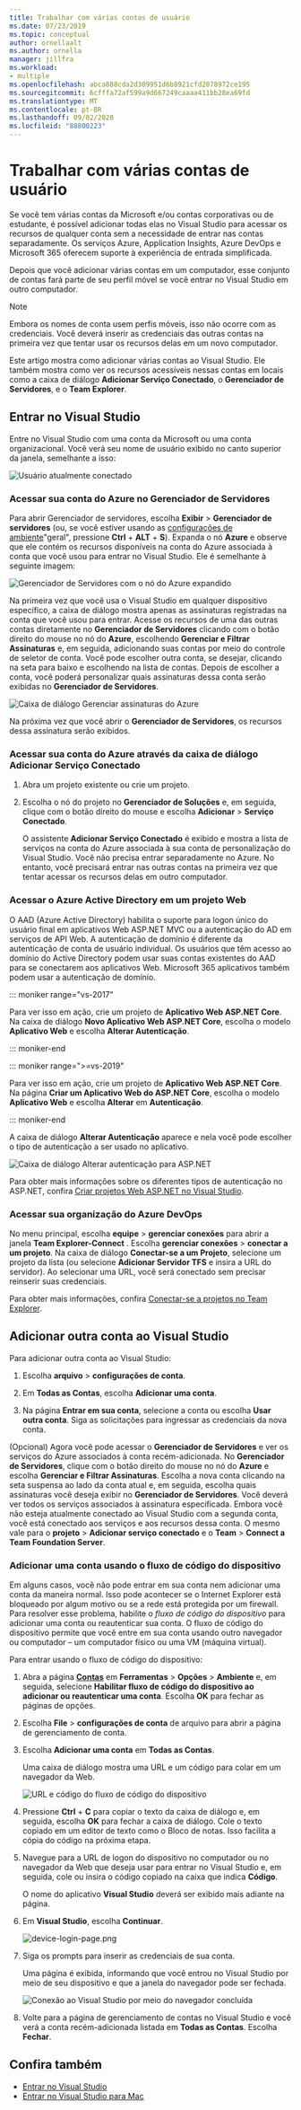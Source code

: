 ```yaml
---
title: Trabalhar com várias contas de usuário
ms.date: 07/23/2019
ms.topic: conceptual
author: ornellaalt
ms.author: ornella
manager: jillfra
ms.workload:
- multiple
ms.openlocfilehash: abca888cda2d309951d6b8921cfd2078972ce195
ms.sourcegitcommit: 6cfffa72af599a9d667249caaaa411bb28ea69fd
ms.translationtype: MT
ms.contentlocale: pt-BR
ms.lasthandoff: 09/02/2020
ms.locfileid: "88800223"
---
```

# <a name="work-with-multiple-user-accounts"></a>Trabalhar com várias contas de usuário

Se você tem várias contas da Microsoft e/ou contas corporativas ou de estudante, é possível adicionar todas elas no Visual Studio para acessar os recursos de qualquer conta sem a necessidade de entrar nas contas separadamente. Os serviços Azure, Application Insights, Azure DevOps e Microsoft 365 oferecem suporte à experiência de entrada simplificada.

Depois que você adicionar várias contas em um computador, esse conjunto de contas fará parte de seu perfil móvel se você entrar no Visual Studio em outro computador.

> [!NOTE]
> Embora os nomes de conta usem perfis móveis, isso não ocorre com as credenciais. Você deverá inserir as credenciais das outras contas na primeira vez que tentar usar os recursos delas em um novo computador.

Este artigo mostra como adicionar várias contas ao Visual Studio. Ele também mostra como ver os recursos acessíveis nessas contas em locais como a caixa de diálogo **Adicionar Serviço Conectado**, o **Gerenciador de Servidores**, e o **Team Explorer**.

## <a name="sign-in-to-visual-studio"></a>Entrar no Visual Studio

Entre no Visual Studio com uma conta da Microsoft ou uma conta organizacional. Você verá seu nome de usuário exibido no canto superior da janela, semelhante a isso:

![Usuário atualmente conectado](../ide/media/vs2015_username.png)

### <a name="access-your-azure-account-in-server-explorer"></a>Acessar sua conta do Azure no Gerenciador de Servidores

Para abrir Gerenciador de servidores, escolha **Exibir**  >  **Gerenciador de servidores** (ou, se você estiver usando as [configurações de ambiente](../ide/environment-settings.md)"geral", pressione **Ctrl** + **ALT** + **S**). Expanda o nó **Azure** e observe que ele contém os recursos disponíveis na conta do Azure associada à conta que você usou para entrar no Visual Studio. Ele é semelhante à seguinte imagem:

![Gerenciador de Servidores com o nó do Azure expandido](../ide/media/work-with-multiple-user-accounts/server-explorer.png)

Na primeira vez que você usa o Visual Studio em qualquer dispositivo específico, a caixa de diálogo mostra apenas as assinaturas registradas na conta que você usou para entrar. Acesse os recursos de uma das outras contas diretamente no **Gerenciador de Servidores** clicando com o botão direito do mouse no nó do **Azure**, escolhendo **Gerenciar e Filtrar Assinaturas** e, em seguida, adicionando suas contas por meio do controle de seletor de conta. Você pode escolher outra conta, se desejar, clicando na seta para baixo e escolhendo na lista de contas. Depois de escolher a conta, você poderá personalizar quais assinaturas dessa conta serão exibidas no **Gerenciador de Servidores**.

![Caixa de diálogo Gerenciar assinaturas do Azure](../ide/media/vs2015_manage_subs.png)

Na próxima vez que você abrir o **Gerenciador de Servidores**, os recursos dessa assinatura serão exibidos.

### <a name="access-your-azure-account-via-add-connected-service-dialog"></a>Acessar sua conta do Azure através da caixa de diálogo Adicionar Serviço Conectado

1. Abra um projeto existente ou crie um projeto.

1. Escolha o nó do projeto no **Gerenciador de Soluções** e, em seguida, clique com o botão direito do mouse e escolha **Adicionar** > **Serviço Conectado**.

   O assistente **Adicionar Serviço Conectado** é exibido e mostra a lista de serviços na conta do Azure associada à sua conta de personalização do Visual Studio. Você não precisa entrar separadamente no Azure. No entanto, você precisará entrar nas outras contas na primeira vez que tentar acessar os recursos delas em outro computador.

### <a name="access-azure-active-directory-in-a-web-project"></a>Acessar o Azure Active Directory em um projeto Web

O AAD (Azure Active Directory) habilita o suporte para logon único do usuário final em aplicativos Web ASP.NET MVC ou a autenticação do AD em serviços de API Web. A autenticação de domínio é diferente da autenticação de conta de usuário individual. Os usuários que têm acesso ao domínio do Active Directory podem usar suas contas existentes do AAD para se conectarem aos aplicativos Web. Microsoft 365 aplicativos também podem usar a autenticação de domínio.

::: moniker range="vs-2017"

Para ver isso em ação, crie um projeto de **Aplicativo Web ASP.NET Core**. Na caixa de diálogo **Novo Aplicativo Web ASP.NET Core**, escolha o modelo **Aplicativo Web** e escolha **Alterar Autenticação**.

::: moniker-end

::: moniker range=">=vs-2019"

Para ver isso em ação, crie um projeto de **Aplicativo Web ASP.NET Core**. Na página **Criar um Aplicativo Web do ASP.NET Core**, escolha o modelo **Aplicativo Web** e escolha **Alterar** em **Autenticação**.

::: moniker-end

A caixa de diálogo **Alterar Autenticação** aparece e nela você pode escolher o tipo de autenticação a ser usado no aplicativo.

![Caixa de diálogo Alterar autenticação para ASP.NET](../ide/media/vs2015_change_authentication.png)

Para obter mais informações sobre os diferentes tipos de autenticação no ASP.NET, confira [Criar projetos Web ASP.NET no Visual Studio](/aspnet/visual-studio/overview/2013/creating-web-projects-in-visual-studio#authentication-methods).

### <a name="access-your-azure-devops-organization"></a>Acessar sua organização do Azure DevOps

No menu principal, escolha **equipe**  >  **gerenciar conexões** para abrir a janela **Team Explorer-Connect** . Escolha **gerenciar conexões**  >  **conectar a um projeto**. Na caixa de diálogo **Conectar-se a um Projeto**, selecione um projeto da lista (ou selecione **Adicionar Servidor TFS** e insira a URL do servidor). Ao selecionar uma URL, você será conectado sem precisar reinserir suas credenciais.

Para obter mais informações, confira [Conectar-se a projetos no Team Explorer](connect-team-project.md).

## <a name="add-an-additional-account-to-visual-studio"></a>Adicionar outra conta ao Visual Studio

Para adicionar outra conta ao Visual Studio:

1. Escolha **arquivo**  >  **configurações de conta**.

1. Em **Todas as Contas**, escolha **Adicionar uma conta**.

1. Na página **Entrar em sua conta**, selecione a conta ou escolha **Usar outra conta**. Siga as solicitações para ingressar as credenciais da nova conta.

(Opcional) Agora você pode acessar o **Gerenciador de Servidores** e ver os serviços do Azure associados à conta recém-adicionada. No **Gerenciador de Servidores**, clique com o botão direito do mouse no nó do **Azure** e escolha **Gerenciar e Filtrar Assinaturas**. Escolha a nova conta clicando na seta suspensa ao lado da conta atual e, em seguida, escolha quais assinaturas você deseja exibir no **Gerenciador de Servidores**. Você deverá ver todos os serviços associados à assinatura especificada. Embora você não esteja atualmente conectado ao Visual Studio com a segunda conta, você está conectado aos serviços e aos recursos dessa conta. O mesmo vale para o **projeto**  >  **Adicionar serviço conectado** e o **Team**  >  **Connect a Team Foundation Server**.

### <a name="add-an-account-using-device-code-flow"></a>Adicionar uma conta usando o fluxo de código do dispositivo

Em alguns casos, você não pode entrar em sua conta nem adicionar uma conta da maneira normal. Isso pode acontecer se o Internet Explorer está bloqueado por algum motivo ou se a rede está protegida por um firewall. Para resolver esse problema, habilite o *fluxo de código do dispositivo* para adicionar uma conta ou reautenticar sua conta. O fluxo de código do dispositivo permite que você entre em sua conta usando outro navegador ou computador – um computador físico ou uma VM (máquina virtual).

Para entrar usando o fluxo de código do dispositivo:

1. Abra a página [**Contas**](reference/accounts-environment-options-dialog-box.md) em **Ferramentas** > **Opções** > **Ambiente** e, em seguida, selecione **Habilitar fluxo de código do dispositivo ao adicionar ou reautenticar uma conta**. Escolha **OK** para fechar as páginas de opções.

1. Escolha **File**  >  **configurações de conta** de arquivo para abrir a página de gerenciamento de conta.

1. Escolha **Adicionar uma conta** em **Todas as Contas**.

   Uma caixa de diálogo mostra uma URL e um código para colar em um navegador da Web.

   ![URL e código do fluxo de código do dispositivo](media/work-with-multiple-user-accounts/device-login-code.png)

1. Pressione **Ctrl** + **C** para copiar o texto da caixa de diálogo e, em seguida, escolha **OK** para fechar a caixa de diálogo. Cole o texto copiado em um editor de texto como o Bloco de notas. Isso facilita a cópia do código na próxima etapa.

1. Navegue para a URL de logon do dispositivo no computador ou no navegador da Web que deseja usar para entrar no Visual Studio e, em seguida, cole ou insira o código copiado na caixa que indica **Código**.

   O nome do aplicativo **Visual Studio** deverá ser exibido mais adiante na página.

1. Em **Visual Studio**, escolha **Continuar**.

   ![device-login-page.png](media/work-with-multiple-user-accounts/device-login-page.png)

1. Siga os prompts para inserir as credenciais de sua conta.

   Uma página é exibida, informando que você entrou no Visual Studio por meio de seu dispositivo e que a janela do navegador pode ser fechada.

   ![Conexão ao Visual Studio por meio do navegador concluída](media/work-with-multiple-user-accounts/sign-in-browser-complete.png)

1. Volte para a página de gerenciamento de contas no Visual Studio e você verá a conta recém-adicionada listada em **Todas as Contas**. Escolha **Fechar**.

## <a name="see-also"></a>Confira também

- [Entrar no Visual Studio](signing-in-to-visual-studio.md)
- [Entrar no Visual Studio para Mac](/visualstudio/mac/signing-in)
